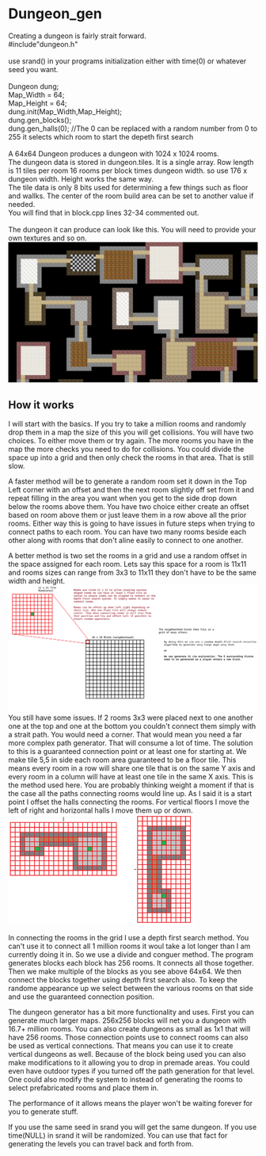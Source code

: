 # Dungeon_gen
Creating a dungeon is fairly strait forward.<br />
#include"dungeon.h"<br /><br />
use srand() in your programs initialization either with time(0) or whatever seed you want.<br /><br />
Dungeon dung;<br />
Map_Width = 64;<br />
Map_Height = 64;<br />
dung.init(Map_Width,Map_Height);<br />
dung.gen_blocks();<br />
dung.gen_halls(0); //The 0 can be replaced with a random number from 0 to 255 it selects which room to start the depeth first search<br />
<br />
A 64x64 Dungeon produces a dungeon with 1024 x 1024 rooms.<br />
The dungeon data is stored in dungeon.tiles. It is a single array. Row length is 11 tiles per room 16 rooms per block times dungeon width. so use 176 x dungeon width. Height works the same way.<br />
The tile data is only 8 bits used for determining a few things such as floor and wallks. The center of the room build area can be set to another value if needed.<br />
You will find that in block.cpp lines 32-34 commented out.<br />
<br />
The dungeon it can produce can look like this. You will need to provide your own textures and so on. <br />
![alt text](https://github.com/hayesgr/Dungeon_gen/blob/main/DungeonExtreme01.png?raw=true)

## How it works
I will start with the basics.
If you try to take a million rooms and randomly drop them in a map the size of this you will get collisions. You will have two choices. To either move them or try again.
The more rooms you have in the map the more checks you need to do for collisions. You could divide the space up into a grid and then only check the rooms in that area.
That is still slow.

A faster method will be to generate a random room set it down in the Top Left corner with an offset and then the next room slightly off set from it and repeat filling in the area you want when you get to the side drop down below the rooms above them.
You have two choice either create an offset based on room above them or just leave them in a row above all the prior rooms. Either way this is going to have issues in future steps when trying to connect paths to each room. You can have two many rooms beside each other along with rooms that don't aline easily to connect to one another.

A better method is two set the rooms in a grid and use a random offset in the space assigned for each room. Lets say this space for a room is 11x11 and rooms sizes can range from 3x3 to 11x11 they don't have to be the same width and height.
![alt text](https://github.com/hayesgr/Dungeon_gen/blob/main/RoomBlocks.png?raw=true)
You still have some issues. If 2 rooms 3x3 were placed next to one another one at the top and one at the bottom you couldn't connect them simply with a strait path. You would need a corner. That would mean you need a far more complex path generator. That will consume a lot of time. The solution to this is a guaranteed connection point or at least one for starting at. We make tile 5,5 in side each room area guaranteed to be a floor tile. This means every room in a row will share one tile that is on the same Y axis and every room in a column will have at least one tile in the same X axis. This is the method used here. You are probably thinking weight a moment if that is the case all the paths connecting rooms would line up. As I said it is a start point I offset the halls connecting the rooms. For vertical floors I move the left of right and horizontal halls I move them up or down.<br />
![alt text](https://github.com/hayesgr/Dungeon_gen/blob/main/RoomOffset.png?raw=true)

In connecting the rooms in the grid I use a depth first search method. You can't use it to connect all 1 million rooms it woul take a lot longer than I am currently doing it in. So we use a divide and conguer method.
The program generates blocks each block has 256 rooms. It connects all those together. Then we make multiple of the blocks as you see above 64x64. We then connect the blocks together using depth first search also.
To keep the randome appearance up we select between the various rooms on that side and use the guaranteed connection position.

The dungeon generator has a bit more functionality and uses. First you can generate much larger maps. 256x256 blocks will net you a dungeon with 16.7+ million rooms. You can also create dungeons as small as 1x1 that will have 256 rooms.
Those connection points use to connect rooms can also be used as vertical connections. That means you can use it to create vertical dungeons as well.
Because of the block being used you can also make modifications to it allowing you to drop in premade areas.
You could even have outdoor types if you turned off the path generation for that level.
One could also modify the system to instead of generating the rooms to select prefabricated rooms and place them in.

The performance of it allows means the player won't be waiting forever for you to generate stuff.

If you use the same seed in srand you will get the same dungeon. If you use time(NULL) in srand it will be randomized.
You can use that fact for generating the levels you can travel back and forth from.
